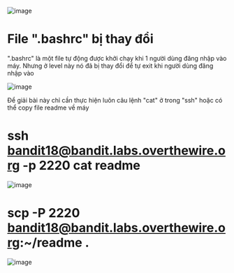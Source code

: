 ![image](https://github.com/user-attachments/assets/6033b14e-0d2e-4a27-9a8b-56d199071075)

# File ".bashrc" bị thay đổi
".bashrc" là một file tự động được khởi chạy khi 1 người dùng đăng nhập vào máy. Nhưng ở level này nó đã bị thay đổi để tự exit khi người dùng đăng nhập vào

![image](https://github.com/user-attachments/assets/f3d36b21-7d4c-4f8a-867f-3356018a80b5)

Để giải bài này chỉ cần thực hiện luôn câu lệnh "cat" ở trong "ssh" hoặc có thể copy file readme về máy

# ssh bandit18@bandit.labs.overthewire.org -p 2220 cat readme
![image](https://github.com/user-attachments/assets/21834282-efbf-4f85-8f1c-63eb01a58506)

# scp -P 2220 bandit18@bandit.labs.overthewire.org:~/readme . 
![image](https://github.com/user-attachments/assets/5465d86d-4919-4626-a1c1-e0f2d2d14914)
